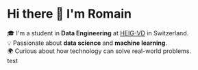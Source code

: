 # Hi there 👋 I'm Romain  

🎓 I'm a student in **Data Engineering** at [HEIG-VD](https://heig-vd.ch/) in Switzerland.  
💡 Passionate about **data science** and **machine learning**.  
🌍 Curious about how technology can solve real-world problems.  
test

<!--
**romain-drsl/romain-drsl** is a ✨ _special_ ✨ repository because its `README.md` (this file) appears on your GitHub profile.

Here are some ideas to get you started:

- 🔭 I’m currently working on ...
- 🌱 I’m currently learning ...
- 👯 I’m looking to collaborate on ...
- 🤔 I’m looking for help with ...
- 💬 Ask me about ...
- 📫 How to reach me: ...
- 😄 Pronouns: ...
- ⚡ Fun fact: ...
-->

